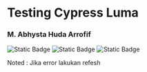 # Testing Cypress Luma

### M. Abhysta Huda Arrofif
<img alt="Static Badge" src="https://img.shields.io/badge/Cypress-green"> <img alt="Static Badge" src="https://img.shields.io/badge/Cypress-Testing-green"> <img alt="Static Badge" src="https://img.shields.io/badge/JavaScript-yellow">

Noted : Jika error lakukan refesh
